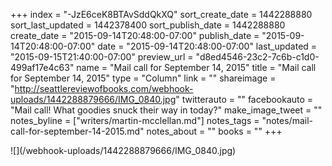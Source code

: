 +++
index = "-JzE6ceK8BTAvSddQkXQ"
sort_create_date = 1442288880
sort_last_updated = 1442378400
sort_publish_date = 1442288880
create_date = "2015-09-14T20:48:00-07:00"
publish_date = "2015-09-14T20:48:00-07:00"
date = "2015-09-14T20:48:00-07:00"
last_updated = "2015-09-15T21:40:00-07:00"
preview_url = "d8ed4546-23c2-7c6b-c1d0-499af17e4c63"
name = "Mail call for September 14, 2015"
title = "Mail call for September 14, 2015"
type = "Column"
link = ""
shareimage = "http://seattlereviewofbooks.com/webhook-uploads/1442288879666/IMG_0840.jpg"
twitterauto = ""
facebookauto = "Mail call! What goodies snuck their way in today?"
make_image_tweet = ""
notes_byline = ["writers/martin-mcclellan.md"]
notes_tags = "notes/mail-call-for-september-14-2015.md"
notes_about = ""
books = ""
+++
<p class="image">![](/webhook-uploads/1442288879666/IMG_0840.jpg)</p>